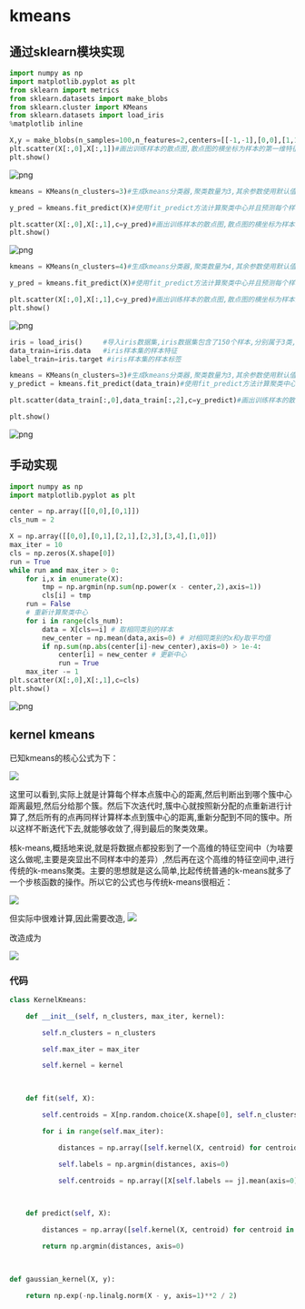 # kmeans




## 通过sklearn模块实现

```python
import numpy as np
import matplotlib.pyplot as plt
from sklearn import metrics
from sklearn.datasets import make_blobs
from sklearn.cluster import KMeans
from sklearn.datasets import load_iris
%matplotlib inline

X,y = make_blobs(n_samples=100,n_features=2,centers=[[-1,-1],[0,0],[1,1],[2,2]],cluster_std=[0.4,0.2,0.2,0.2])#使用make_blobs生成训练数据,生成100个样本,每个样本2个特征,共4个聚类,聚类中心分别为[-1,-1],[0,0],[1,1],[2,2],聚类方差分别为0.4,0.2,0.2,0.2
plt.scatter(X[:,0],X[:,1])#画出训练样本的散点图,散点图的横坐标为样本的第一维特征,纵坐标为样本的第二维特征
plt.show()
```


![png](output_4_0.png)


```python
kmeans = KMeans(n_clusters=3)#生成kmeans分类器,聚类数量为3,其余参数使用默认值。

y_pred = kmeans.fit_predict(X)#使用fit_predict方法计算聚类中心并且预测每个样本的聚类索引。

plt.scatter(X[:,0],X[:,1],c=y_pred)#画出训练样本的散点图,散点图的横坐标为样本的第一维特征,纵坐标为样本的第二维特征,将各聚类结果显示为不同的颜色
plt.show()
```


![png](output_6_0.png)



```python
kmeans = KMeans(n_clusters=4)#生成kmeans分类器,聚类数量为4,其余参数使用默认值。

y_pred = kmeans.fit_predict(X)#使用fit_predict方法计算聚类中心并且预测每个样本的聚类索引。

plt.scatter(X[:,0],X[:,1],c=y_pred)#画出训练样本的散点图,散点图的横坐标为样本的第一维特征,纵坐标为样本的第二维特征,将各聚类结果显示为不同的颜色
plt.show()
```


![png](output_7_0.png)



```python
iris = load_iris()     #导入iris数据集,iris数据集包含了150个样本,分别属于3类,每个样本包含4个特征
data_train=iris.data   #iris样本集的样本特征
label_train=iris.target #iris样本集的样本标签
```


```python
kmeans = KMeans(n_clusters=3)#生成kmeans分类器,聚类数量为3,其余参数使用默认值。
y_predict = kmeans.fit_predict(data_train)#使用fit_predict方法计算聚类中心并且预测每个样本的聚类索引。

plt.scatter(data_train[:,0],data_train[:,2],c=y_predict)#画出训练样本的散点图,散点图的横坐标为样本的第一维特征,纵坐标为样本的第三维特征,将各聚类结果显示为不同的颜色

plt.show()
```


![png](output_9.png)

## 手动实现




```python
import numpy as np
import matplotlib.pyplot as plt
```


```python
center = np.array([[0,0],[0,1]])
cls_num = 2
```


```python
X = np.array([[0,0],[0,1],[2,1],[2,3],[3,4],[1,0]])
max_iter = 10
cls = np.zeros(X.shape[0])
run = True
while run and max_iter > 0:
    for i,x in enumerate(X):
        tmp = np.argmin(np.sum(np.power(x - center,2),axis=1))
        cls[i] = tmp
    run = False
    # 重新计算聚类中心
    for i in range(cls_num):
        data = X[cls==i] # 取相同类别的样本
        new_center = np.mean(data,axis=0) # 对相同类别的x和y取平均值
        if np.sum(np.abs(center[i]-new_center),axis=0) > 1e-4:
            center[i] = new_center # 更新中心
            run = True
    max_iter -= 1
plt.scatter(X[:,0],X[:,1],c=cls)
plt.show()
```


![png](output111.png)
## kernel kmeans
已知kmeans的核心公式为下：

![](image/Pasted%20image%2020220813231601.png)

这里可以看到,实际上就是计算每个样本点簇中心的距离,然后判断出到哪个簇中心距离最短,然后分给那个簇。然后下次迭代时,簇中心就按照新分配的点重新进行计算了,然后所有的点再同样计算样本点到簇中心的距离,重新分配到不同的簇中。所以这样不断迭代下去,就能够收敛了,得到最后的聚类效果。

核k-means,概括地来说,就是将数据点都投影到了一个高维的特征空间中（为啥要这么做呢,主要是突显出不同样本中的差异）,然后再在这个高维的特征空间中,进行传统的k-means聚类。主要的思想就是这么简单,比起传统普通的k-means就多了一个步核函数的操作。所以它的公式也与传统k-means很相近：

![](image/Pasted%20image%2020220813231914.png)

但实际中很难计算,因此需要改造,
![](image/Pasted%20image%2020220813231955.png)

改造成为

![](image/Pasted%20image%2020220813232008.png)

### 代码

```python
class KernelKmeans:

    def __init__(self, n_clusters, max_iter, kernel):

        self.n_clusters = n_clusters

        self.max_iter = max_iter

        self.kernel = kernel

  

    def fit(self, X):

        self.centroids = X[np.random.choice(X.shape[0], self.n_clusters, replace=False)]

        for i in range(self.max_iter):

            distances = np.array([self.kernel(X, centroid) for centroid in self.centroids])

            self.labels = np.argmin(distances, axis=0)

            self.centroids = np.array([X[self.labels == j].mean(axis=0) for j in range(self.n_clusters)], dtype=np.float32)

  

    def predict(self, X):

        distances = np.array([self.kernel(X, centroid) for centroid in self.centroids])

        return np.argmin(distances, axis=0)

  

def gaussian_kernel(X, y):

    return np.exp(-np.linalg.norm(X - y, axis=1)**2 / 2)
```
